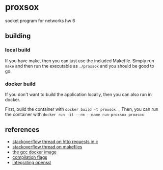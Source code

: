 # proxsox
socket program for networks hw 6

## building
### local build
If you have make, then you can just use the included Makefile. Simply run `make`
and then run the executable as `./proxsox` and you should be good to go.

### docker build
If you don't want to build the application locally, then you can also run in
docker.

First, build the container with ```docker build -t proxsox .```
Then, you can run the container with ```docker run -it --rm --name run-proxsox proxsox```

## references
- [stackoverflow thread on http requests in c](https://stackoverflow.com/questions/30470505/http-request-using-sockets-in-c?rq=1)
- [stackoverflow thread on makefiles](https://stackoverflow.com/questions/1484817/how-do-i-make-a-simple-makefile-for-gcc-on-linux)
- [the gcc docker image](https://hub.docker.com/_/gcc/)
- [compilation flags](https://stackoverflow.com/questions/6304086/how-to-compile-a-simple-program-with-openssl)
- [integrating openssl](https://stackoverflow.com/questions/16255323/make-an-https-request-using-sockets-on-linux)

